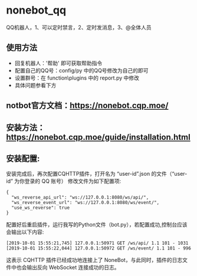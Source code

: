 # nonebot_qq
QQ机器人，1、可以定时禁言，2、定时发消息，3、@全体人员
## 使用方法
- 回复机器人：'帮助' 即可获取帮助指令
- 配置自己的QQ号：config/py 中的QQ号修改为自己的即可
- 设置群号：在 function\plugins 中的 report.py 中修改
- 具体问题参看下方
## notbot官方文档：https://nonebot.cqp.moe/
## 安装方法：https://nonebot.cqp.moe/guide/installation.html
## 安装配置:

安装完成后，再次配置CQHTTP插件，打开名为 “user-id”.json 的文件（“user-id” 为你登录的 QQ 账号）
修改文件为如下配置项:
```
{
  "ws_reverse_api_url": "ws://127.0.0.1:8080/ws/api/",
  "ws_reverse_event_url": "ws://127.0.0.1:8080/ws/event/",
  "use_ws_reverse": true
}
```
配置好后重启插件，运行我写的Python文件（bot.py），若配置成功,控制台应该会输出以下内容:

```
[2019-10-01 15:55:21,745] 127.0.0.1:50971 GET /ws/api/ 1.1 101 - 1031
[2019-10-01 15:55:22,044] 127.0.0.1:50972 GET /ws/event/ 1.1 101 - 996
```

这表示 CQHTTP 插件已经成功地连接上了 NoneBot，与此同时，插件的日志文件中也会输出反向 WebSocket 连接成功的日志。

